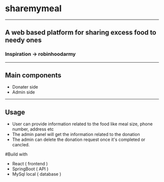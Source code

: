 # sharemymeal
---
## A web based platform for sharing excess food to needy ones
### Inspiration -> robinhoodarmy
---
## Main components 
- Donater side 
- Admin side
---
## Usage 
- User can provide information related to the food like meal size,
  phone number, address etc
- The admin panel will get the information related to the donation 
- The admin can delete the donation request once it's completed or cancled.

#Build with 
- React ( frontend ) 
- SpringBoot ( API ) 
- MySql local ( database )




